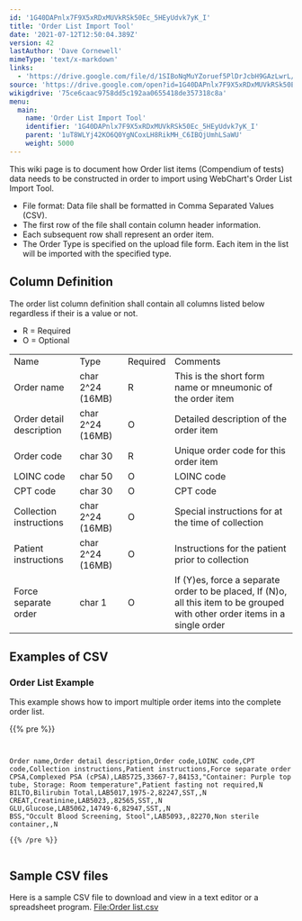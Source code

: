 ```yaml
---
id: '1G40DAPnlx7F9X5xRDxMUVkRSk50Ec_5HEyUdvk7yK_I'
title: 'Order List Import Tool'
date: '2021-07-12T12:50:04.389Z'
version: 42
lastAuthor: 'Dave Cornewell'
mimeType: 'text/x-markdown'
links:
  - 'https://drive.google.com/file/d/1SIBoNqMuYZoruef5PlDrJcbH9GAzLwrL/view?usp=sharing'
source: 'https://drive.google.com/open?id=1G40DAPnlx7F9X5xRDxMUVkRSk50Ec_5HEyUdvk7yK_I'
wikigdrive: '75ce6caac9758dd5c192aa0655418de357318c8a'
menu:
  main:
    name: 'Order List Import Tool'
    identifier: '1G40DAPnlx7F9X5xRDxMUVkRSk50Ec_5HEyUdvk7yK_I'
    parent: '1uT8WLYj42KO6Q0YgNCoxLH8RikMH_C6IBQjUmhLSaWU'
    weight: 5000
---
```

This wiki page is to document how Order list items (Compendium of tests) data needs to be constructed in order to import using WebChart's Order List Import Tool.
* File format: Data file shall be formatted in Comma Separated Values (CSV).
* The first row of the file shall contain column header information.
* Each subsequent row shall represent an order item.
* The Order Type is specified on the upload file form. Each item in the list will be imported with the specified type.
  
## **Column Definition**  
  
The order list column definition shall contain all columns listed below regardless if their is a value or not.
* R = Required
* O = Optional

<table>
<tr>
<td>Name</td>
<td>Type</td>
<td>Required</td>
<td>Comments</td>
</tr>
<tr>
<td>Order name</td>
<td>char 2^24 (16MB)</td>
<td>R</td>
<td>This is the short form name or mneumonic of the order item</td>
</tr>
<tr>
<td>Order detail description</td>
<td>char 2^24 (16MB)</td>
<td>O</td>
<td>Detailed description of the order item</td>
</tr>
<tr>
<td>Order code</td>
<td>char 30</td>
<td>R</td>
<td>Unique order code for this order item</td>
</tr>
<tr>
<td>LOINC code</td>
<td>char 50</td>
<td>O</td>
<td>LOINC code</td>
</tr>
<tr>
<td>CPT code</td>
<td>char 30</td>
<td>O</td>
<td>CPT code</td>
</tr>
<tr>
<td>Collection instructions</td>
<td>char 2^24 (16MB)</td>
<td>O</td>
<td>Special instructions for at the time of collection</td>
</tr>
<tr>
<td>Patient instructions</td>
<td>char 2^24 (16MB)</td>
<td>O</td>
<td>Instructions for the patient prior to collection</td>
</tr>
<tr>
<td>Force separate order</td>
<td>char 1</td>
<td>O</td>
<td>If (Y)es, force a separate order to be placed, If (N)o, all this item to be grouped with other order items in a single order</td>
</tr>

</table>
  
## **Examples of CSV**  

  
### **Order List Example**  
  
This example shows how to import multiple order items into the complete order list.

{{% pre %}}
```
  
  
Order name,Order detail description,Order code,LOINC code,CPT code,Collection instructions,Patient instructions,Force separate order  
CPSA,Complexed PSA (cPSA),LAB5725,33667-7,84153,"Container: Purple top tube, Storage: Room temperature",Patient fasting not required,N  
BILTO,Bilirubin Total,LAB5017,1975-2,82247,SST,,N  
CREAT,Creatinine,LAB5023,,82565,SST,,N  
GLU,Glucose,LAB5062,14749-6,82947,SST,,N  
BSS,"Occult Blood Screening, Stool",LAB5093,,82270,Non sterile container,,N  
  
{{% /pre %}}  
  

```
  
## **Sample CSV files**  

Here is a sample CSV file to download and view in a text editor or a spreadsheet program.
[File:Order list.csv](https://drive.google.com/file/d/1SIBoNqMuYZoruef5PlDrJcbH9GAzLwrL/view?usp=sharing)
